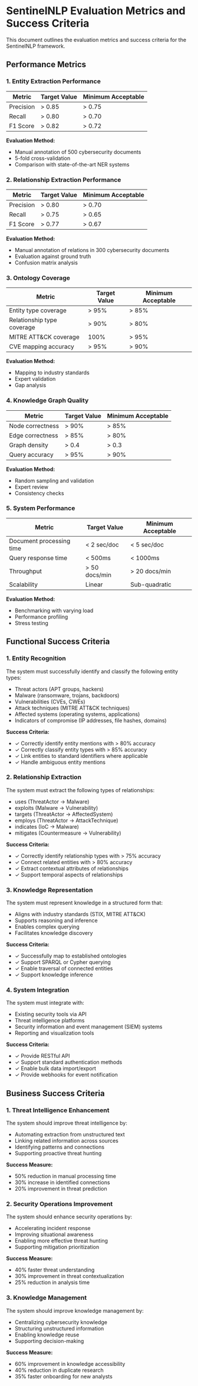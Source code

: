 # SentinelNLP Evaluation Metrics and Success Criteria

This document outlines the evaluation metrics and success criteria for the SentinelNLP framework.

## Performance Metrics

### 1. Entity Extraction Performance

| Metric          | Target Value | Minimum Acceptable |
|-----------------|--------------|-------------------|
| Precision       | > 0.85       | > 0.75            |
| Recall          | > 0.80       | > 0.70            |
| F1 Score        | > 0.82       | > 0.72            |

**Evaluation Method:**
- Manual annotation of 500 cybersecurity documents
- 5-fold cross-validation
- Comparison with state-of-the-art NER systems

### 2. Relationship Extraction Performance

| Metric          | Target Value | Minimum Acceptable |
|-----------------|--------------|-------------------|
| Precision       | > 0.80       | > 0.70            |
| Recall          | > 0.75       | > 0.65            |
| F1 Score        | > 0.77       | > 0.67            |

**Evaluation Method:**
- Manual annotation of relations in 300 cybersecurity documents
- Evaluation against ground truth
- Confusion matrix analysis

### 3. Ontology Coverage

| Metric                           | Target Value | Minimum Acceptable |
|----------------------------------|--------------|-------------------|
| Entity type coverage             | > 95%        | > 85%             |
| Relationship type coverage       | > 90%        | > 80%             |
| MITRE ATT&CK coverage            | 100%         | > 95%             |
| CVE mapping accuracy             | > 95%        | > 90%             |

**Evaluation Method:**
- Mapping to industry standards
- Expert validation
- Gap analysis

### 4. Knowledge Graph Quality

| Metric                           | Target Value | Minimum Acceptable |
|----------------------------------|--------------|-------------------|
| Node correctness                 | > 90%        | > 85%             |
| Edge correctness                 | > 85%        | > 80%             |
| Graph density                    | > 0.4        | > 0.3             |
| Query accuracy                   | > 95%        | > 90%             |

**Evaluation Method:**
- Random sampling and validation
- Expert review
- Consistency checks

### 5. System Performance

| Metric                    | Target Value | Minimum Acceptable |
|---------------------------|--------------|-------------------|
| Document processing time  | < 2 sec/doc  | < 5 sec/doc       |
| Query response time       | < 500ms      | < 1000ms          |
| Throughput                | > 50 docs/min| > 20 docs/min     |
| Scalability               | Linear       | Sub-quadratic     |

**Evaluation Method:**
- Benchmarking with varying load
- Performance profiling
- Stress testing

## Functional Success Criteria

### 1. Entity Recognition

The system must successfully identify and classify the following entity types:
- Threat actors (APT groups, hackers)
- Malware (ransomware, trojans, backdoors)
- Vulnerabilities (CVEs, CWEs)
- Attack techniques (MITRE ATT&CK techniques)
- Affected systems (operating systems, applications)
- Indicators of compromise (IP addresses, file hashes, domains)

**Success Criteria:**
- ✓ Correctly identify entity mentions with > 80% accuracy
- ✓ Correctly classify entity types with > 85% accuracy
- ✓ Link entities to standard identifiers where applicable
- ✓ Handle ambiguous entity mentions

### 2. Relationship Extraction

The system must extract the following types of relationships:
- uses (ThreatActor → Malware)
- exploits (Malware → Vulnerability)
- targets (ThreatActor → AffectedSystem)
- employs (ThreatActor → AttackTechnique)
- indicates (IoC → Malware)
- mitigates (Countermeasure → Vulnerability)

**Success Criteria:**
- ✓ Correctly identify relationship types with > 75% accuracy
- ✓ Connect related entities with > 80% accuracy
- ✓ Extract contextual attributes of relationships
- ✓ Support temporal aspects of relationships

### 3. Knowledge Representation

The system must represent knowledge in a structured form that:
- Aligns with industry standards (STIX, MITRE ATT&CK)
- Supports reasoning and inference
- Enables complex querying
- Facilitates knowledge discovery

**Success Criteria:**
- ✓ Successfully map to established ontologies
- ✓ Support SPARQL or Cypher querying
- ✓ Enable traversal of connected entities
- ✓ Support knowledge inference

### 4. System Integration

The system must integrate with:
- Existing security tools via API
- Threat intelligence platforms
- Security information and event management (SIEM) systems
- Reporting and visualization tools

**Success Criteria:**
- ✓ Provide RESTful API
- ✓ Support standard authentication methods
- ✓ Enable bulk data import/export
- ✓ Provide webhooks for event notification

## Business Success Criteria

### 1. Threat Intelligence Enhancement

The system should improve threat intelligence by:
- Automating extraction from unstructured text
- Linking related information across sources
- Identifying patterns and connections
- Supporting proactive threat hunting

**Success Measure:**
- 50% reduction in manual processing time
- 30% increase in identified connections
- 20% improvement in threat prediction

### 2. Security Operations Improvement

The system should enhance security operations by:
- Accelerating incident response
- Improving situational awareness
- Enabling more effective threat hunting
- Supporting mitigation prioritization

**Success Measure:**
- 40% faster threat understanding
- 30% improvement in threat contextualization
- 25% reduction in analysis time

### 3. Knowledge Management

The system should improve knowledge management by:
- Centralizing cybersecurity knowledge
- Structuring unstructured information
- Enabling knowledge reuse
- Supporting decision-making

**Success Measure:**
- 60% improvement in knowledge accessibility
- 40% reduction in duplicate research
- 35% faster onboarding for new analysts 